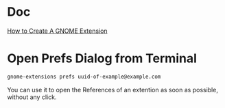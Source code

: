 # Doc
[How to Create A GNOME Extension](https://www.codeproject.com/Articles/5271677/How-to-Create-A-GNOME-Extension)

# Open Prefs Dialog from Terminal
``` Bash
gnome-extensions prefs uuid-of-example@example.com
```
You can use it to open the References of an extention as soon as possible, without any click.

